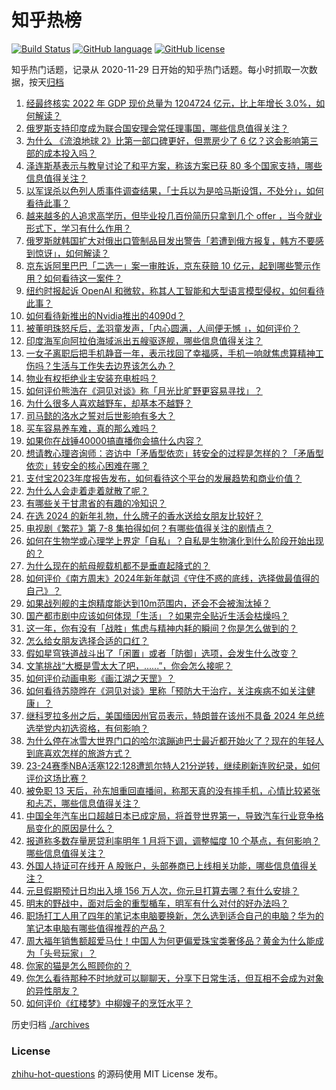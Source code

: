 # 知乎热榜
[![Build Status](https://github.com/ToWeLong/zhihu-hot-questions/workflows/CI/badge.svg)](https://github.com/ToWeLong/zhihu-hot-questions/actions)
[![GitHub language](https://img.shields.io/badge/language-golang-orange.svg)](https://golang.org/)
[![GitHub license](https://img.shields.io/github/license/ToWeLong/zhihu-hot-questions)](https://github.com/ToWeLong/zhihu-hot-questions/blob/main/LICENSE)

知乎热门话题，记录从 2020-11-29 日开始的知乎热门话题。每小时抓取一次数据，按天[归档](./archives)

<!-- BEGIN -->

1. [经最终核实 2022 年 GDP 现价总量为 1204724 亿元，比上年增长 3.0%，如何解读？](https://www.zhihu.com/question/637271407)
1. [俄罗斯支持印度成为联合国安理会常任理事国，哪些信息值得关注？](https://www.zhihu.com/question/637087739)
1. [为什么 《流浪地球 2》比第一部口碑更好，但票房少了 6 亿？这会影响第三部的成本投入吗？](https://www.zhihu.com/question/636451181)
1. [泽连斯基表示与教皇讨论了和平方案，称该方案已获 80 多个国家支持，哪些信息值得关注？](https://www.zhihu.com/question/637245425)
1. [以军误杀以色列人质事件调查结果，「士兵以为是哈马斯设饵，不处分」，如何看待此事？](https://www.zhihu.com/question/637254164)
1. [越来越多的人追求高学历，但毕业投几百份简历只拿到几个 offer ，当今就业形式下，学习有什么作用？](https://www.zhihu.com/question/637229044)
1. [俄罗斯就韩国扩大对俄出口管制品目发出警告「若遭到俄方报复，韩方不要感到惊讶」，如何解读？](https://www.zhihu.com/question/637266041)
1. [京东诉阿里巴巴「二选一」案一审胜诉，京东获赔 10 亿元，起到哪些警示作用？如何看待这一案件？](https://www.zhihu.com/question/637274880)
1. [纽约时报起诉 OpenAI 和微软，称其人工智能和大型语言模型侵权，如何看待此事？](https://www.zhihu.com/question/637080549)
1. [如何看待新推出的Nvidia推出的4090d？](https://www.zhihu.com/question/637218617)
1. [被董明珠怒斥后，孟羽童发声，「内心圆满，人间便无憾 」，如何评价？](https://www.zhihu.com/question/637234045)
1. [印度海军向阿拉伯海域派出五艘驱逐舰，哪些信息值得关注？](https://www.zhihu.com/question/637278045)
1. [一女子离职后把手机静音一年，表示找回了幸福感，手机一响就焦虑算精神工伤吗？生活与工作失去边界该怎么办？](https://www.zhihu.com/question/637238574)
1. [物业有权拒绝业主安装充电桩吗？](https://www.zhihu.com/question/470686994)
1. [如何评价熊浩在《洞见对谈》称「月光比旷野更容易寻找」？](https://www.zhihu.com/question/637238750)
1. [为什么很多人喜欢越野车，却基本不越野？](https://www.zhihu.com/question/28505863)
1. [司马懿的洛水之誓对后世影响有多大？](https://www.zhihu.com/question/633096489)
1. [买车容易养车难，真的那么难吗？](https://www.zhihu.com/question/373546399)
1. [如果你在战锤40000搞直播你会搞什么内容？](https://www.zhihu.com/question/632551037)
1. [想请教心理咨询师：咨访中「矛盾型依恋」转安全的过程是怎样的？「矛盾型依恋」转安全的核心困难在哪？](https://www.zhihu.com/question/633315338)
1. [支付宝2023年度报告发布，如何看待这个平台的发展趋势和商业价值？](https://www.zhihu.com/question/637223920)
1. [为什么人会走着走着就散了呢？](https://www.zhihu.com/question/631659713)
1. [有哪些关于甘肃省的有趣的冷知识？](https://www.zhihu.com/question/52872885)
1. [在选 2024 的新年礼物，什么牌子的香水送给女朋友比较好？](https://www.zhihu.com/question/633760469)
1. [电视剧《繁花》第 7-8 集拍得如何？有哪些值得关注的剧情点？](https://www.zhihu.com/question/637299098)
1. [如何在生物学或心理学上界定「自私」？自私是生物演化到什么阶段开始出现的？](https://www.zhihu.com/question/632952786)
1. [为什么现在的航母舰载机都不是垂直起降式的？](https://www.zhihu.com/question/48196312)
1. [如何评价《南方周末》2024年新年献词《守住不惑的底线，选择做最值得的自己》？](https://www.zhihu.com/question/637010486)
1. [如果战列舰的主炮精度能达到10m范围内，还会不会被淘汰掉？](https://www.zhihu.com/question/362686569)
1. [国产都市剧中应该如何体现「生活」？如果完全贴近生活会枯燥吗？](https://www.zhihu.com/question/636483458)
1. [这一年，你有没有「战胜」焦虑与精神内耗的瞬间？你是怎么做到的？](https://www.zhihu.com/question/632308480)
1. [怎么给女朋友选择合适的口红？](https://www.zhihu.com/question/395955678)
1. [假如星穹铁道战斗出了「闲置」或者「防御」选项，会发生什么改变？](https://www.zhihu.com/question/636061409)
1. [文笔挑战“大概是雪太大了吧，......”，你会怎么接呢？](https://www.zhihu.com/question/637228570)
1. [如何评价动画电影《画江湖之天罡》？](https://www.zhihu.com/question/637243921)
1. [如何看待苏晓晔在《洞见对谈》里称「预防大于治疗，关注疾病不如关注健康」？](https://www.zhihu.com/question/636103860)
1. [继科罗拉多州之后，美国缅因州官员表示，特朗普在该州不具备 2024 年总统选举党内初选资格，有何影响？](https://www.zhihu.com/question/637214228)
1. [为什么停在冰雪大世界门口的哈尔滨蹦迪巴士最近都开始火了？现在的年轻人到底喜欢怎样的旅游方式？](https://www.zhihu.com/question/637238080)
1. [23-24赛季NBA活塞122:128遭凯尔特人21分逆转，继续刷新连败纪录，如何评价这场比赛？](https://www.zhihu.com/question/637210736)
1. [被免职 13 天后，孙东旭重回直播间，称那天真的没有摔手机，心情比较紧张和忐忑，哪些信息值得关注？](https://www.zhihu.com/question/637387531)
1. [中国全年汽车出口超越日本已成定局，将首登世界第一，导致汽车行业竞争格局变化的原因是什么？](https://www.zhihu.com/question/637226339)
1. [报道称多数存量房贷利率明年 1 月将下调，调整幅度 10 个基点，有何影响？哪些信息值得关注？](https://www.zhihu.com/question/637214222)
1. [外国人持证可在线开 A 股账户，头部券商已上线相关功能，哪些信息值得关注？](https://www.zhihu.com/question/637266874)
1. [元旦假期预计日均出入境 156 万人次，你元旦打算去哪？有什么安排？](https://www.zhihu.com/question/637038034)
1. [明末的野战中，面对后金的重型楯车，明军有什么对付的好办法吗？](https://www.zhihu.com/question/637210771)
1. [职场打工人用了四年的笔记本电脑要换新，怎么选到适合自己的电脑？华为的笔记本电脑有哪些值得推荐的产品？](https://www.zhihu.com/question/636737535)
1. [周大福年销售额超爱马仕！中国人为何更偏爱珠宝类奢侈品？黄金为什么能成为「头号玩家」？](https://www.zhihu.com/question/637277889)
1. [你家的猫是怎么照顾你的？](https://www.zhihu.com/question/636061677)
1. [你怎么看待那种不时地就可以聊聊天，分享下日常生活，但互相不会成为对象的异性朋友？](https://www.zhihu.com/question/633193625)
1. [如何评价《红楼梦》中柳嫂子的烹饪水平？](https://www.zhihu.com/question/378259902)

<!-- END -->

历史归档 [./archives](./archives)


### License
[zhihu-hot-questions](https://github.com/towelong/zhihu-hot-questions) 的源码使用 MIT License 发布。